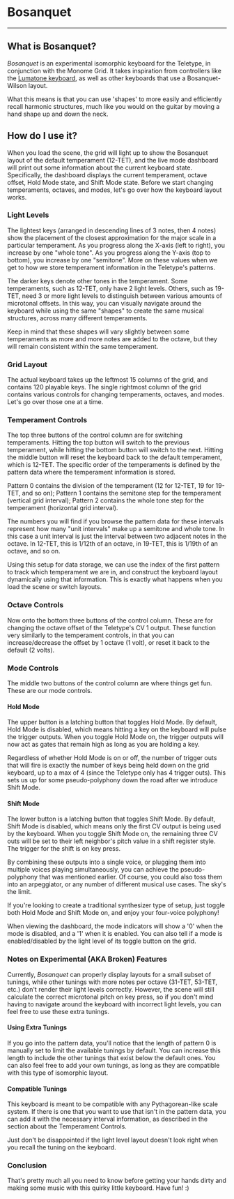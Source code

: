 # Bosanquet

--------------------------------------------------------------------------------

## What is Bosanquet?

_Bosanquet_ is an experimental isomorphic keyboard for the Teletype, in
conjunction with the Monome Grid. It takes inspiration from controllers like the
[Lumatone keyboard](https://www.lumatone.io/), as well as other keyboards that
use a Bosanquet-Wilson layout.

What this means is that you can use 'shapes' to more easily and efficiently
recall harmonic structures, much like you would on the guitar by moving a hand
shape up and down the neck.

## How do I use it?

When you load the scene, the grid will light up to show the Bosanquet layout of
the default temperament (12-TET), and the live mode dashboard will print out
some information about the current keyboard state. Specifically, the dashboard
displays the current temperament, octave offset, Hold Mode state, and Shift Mode
state. Before we start changing temperaments, octaves, and modes, let's go over
how the keyboard layout works.

### Light Levels

The lightest keys (arranged in descending lines of 3 notes, then 4 notes) show
the placement of the closest approximation for the major scale in a particular
temperament. As you progress along the X-axis (left to right), you increase by
one "whole tone". As you progress along the Y-axis (top to bottom), you increase
by one "semitone". More on these values when we get to how we store temperament
information in the Teletype's patterns.

The darker keys denote other tones in the temperament. Some temperaments, such
as 12-TET, only have 2 light levels. Others, such as 19-TET, need 3 or more
light levels to distinguish between various amounts of microtonal offsets. In
this way, you can visually navigate around the keyboard while using the same
"shapes" to create the same musical structures, across many different
temperaments.

Keep in mind that these shapes will vary slightly between some temperaments as
more and more notes are added to the octave, but they will remain consistent
within the same temperament.

### Grid Layout

The actual keyboard takes up the leftmost 15 columns of the grid, and contains
120 playable keys. The single rightmost column of the grid contains various
controls for changing temperaments, octaves, and modes. Let's go over those one
at a time.

### Temperament Controls

The top three buttons of the control column are for switching temperaments.
Hitting the top button will switch to the previous temperament, while hitting
the bottom button will switch to the next. Hitting the middle button will reset
the keyboard back to the default temperament, which is 12-TET. The specific
order of the temperaments is defined by the pattern data where the temperament
information is stored.

Pattern 0 contains the division of the temperament (12 for 12-TET, 19 for
19-TET, and so on); Pattern 1 contains the semitone step for the temperament
(vertical grid interval); Pattern 2 contains the whole tone step for the
temperament (horizontal grid interval).

The numbers you will find if you browse the pattern data for these intervals
represent how many "unit intervals" make up a semitone and whole tone. In this
case a unit interval is just the interval between two adjacent notes in the
octave. In 12-TET, this is 1/12th of an octave, in 19-TET, this is 1/19th of an
octave, and so on.

Using this setup for data storage, we can use the index of the first pattern to
track which temperament we are in, and construct the keyboard layout dynamically
using that information. This is exactly what happens when you load the scene or
switch layouts.

### Octave Controls

Now onto the bottom three buttons of the control column. These are for changing
the octave offset of the Teletype's CV 1 output. These function very similarly
to the temperament controls, in that you can increase/decrease the offset by 1
octave (1 volt), or reset it back to the default (2 volts).

### Mode Controls

The middle two buttons of the control column are where things get fun. These are
our mode controls.

#### Hold Mode

The upper button is a latching button that toggles Hold Mode. By default, Hold
Mode is disabled, which means hitting a key on the keyboard will pulse the
trigger outputs. When you toggle Hold Mode on, the trigger outputs will now act
as gates that remain high as long as you are holding a key.

Regardless of whether Hold Mode is on or off, the number of trigger outs that
will fire is exactly the number of keys being held down on the grid keyboard, up
to a max of 4 (since the Teletype only has 4 trigger outs). This sets us up for
some pseudo-polyphony down the road after we introduce Shift Mode.

#### Shift Mode

The lower button is a latching button that toggles Shift Mode. By default, Shift
Mode is disabled, which means only the first CV output is being used by the
keyboard. When you toggle Shift Mode on, the remaining three CV outs will be set
to their left neighbor's pitch value in a shift register style. The trigger for
the shift is on key press.

By combining these outputs into a single voice, or plugging them into multiple
voices playing simultaneously, you can achieve the pseudo-polyphony that was
mentioned earlier. Of course, you could also toss them into an arpeggiator, or
any number of different musical use cases. The sky's the limit.

If you're looking to create a traditional synthesizer type of setup, just toggle
both Hold Mode and Shift Mode on, and enjoy your four-voice polyphony!

When viewing the dashboard, the mode indicators will show a '0' when the mode is
disabled, and a '1' when it is enabled. You can also tell if a mode is
enabled/disabled by the light level of its toggle button on the grid.

### Notes on Experimental (AKA Broken) Features

Currently, _Bosanquet_ can properly display layouts for a small subset of
tunings, while other tunings with more notes per octave (31-TET, 53-TET, etc.)
don't render their light levels correctly. However, the scene will still
calculate the correct microtonal pitch on key press, so if you don't mind having
to navigate around the keyboard with incorrect light levels, you can feel free
to use these extra tunings.

#### Using Extra Tunings

If you go into the pattern data, you'll notice that the length of pattern 0 is
manually set to limit the available tunings by default. You can increase this
length to include the other tunings that exist below the default ones. You can
also feel free to add your own tunings, as long as they are compatible with this
type of isomorphic layout.

#### Compatible Tunings

This keyboard is meant to be compatible with any Pythagorean-like scale system.
If there is one that you want to use that isn't in the pattern data, you can add
it with the necessary interval information, as described in the section about
the Temperament Controls.

Just don't be disappointed if the light level layout doesn't look right when you
recall the tuning on the keyboard.

### Conclusion

That's pretty much all you need to know before getting your hands dirty and
making some music with this quirky little keyboard. Have fun! :)
